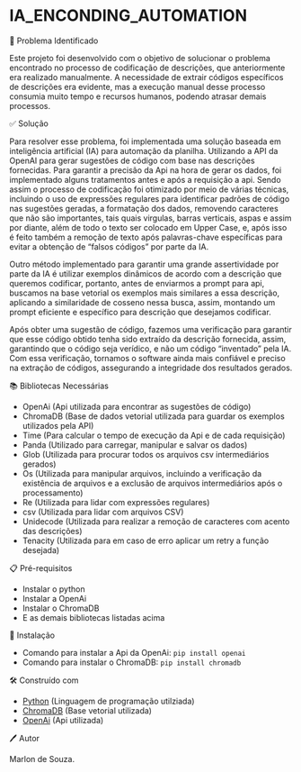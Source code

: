 # IA_ENCONDING_AUTOMATION

🔎 Problema Identificado

Este projeto foi desenvolvido com o objetivo de solucionar o problema encontrado no processo de codificação de descrições, que anteriormente era realizado manualmente. A necessidade de extrair códigos específicos de descrições era evidente, mas a execução manual desse processo consumia muito tempo e recursos humanos, podendo atrasar demais processos. 

✅ Solução

Para resolver esse problema, foi implementada uma solução baseada em inteligência artificial (IA) para automação da planilha. Utilizando a API da OpenAI para gerar sugestões de código com base nas descrições fornecidas. Para garantir a precisão da Api na hora de gerar os dados, foi implementado alguns tratamentos antes e após a requisição a api. Sendo assim o processo de codificação foi otimizado por meio de várias técnicas, incluindo o uso de expressões regulares para identificar padrões de código nas sugestões geradas, a formatação dos dados, removendo caracteres que não são importantes, tais quais virgulas, barras verticais, aspas e assim por diante, além de todo o texto ser colocado em Upper Case, e, após isso é  feito também a remoção de texto após palavras-chave específicas para evitar a obtenção de “falsos códigos” por parte da IA. 

Outro método implementado para garantir uma grande assertividade por parte da IA é utilizar exemplos dinâmicos de acordo com a descrição que queremos codificar, portanto, antes de enviarmos a prompt para api, buscamos na base vetorial os exemplos mais similares a essa descrição, aplicando a similaridade de cosseno nessa busca, assim, montando um prompt eficiente e específico para descrição que desejamos codificar.

Após obter uma sugestão de código, fazemos uma verificação para garantir que esse código obtido tenha sido extraído da descrição fornecida, assim, garantindo que o código seja verídico, e não um código “inventado” pela IA. Com essa verificação, tornamos o software ainda mais confiável e preciso na extração de códigos, assegurando a integridade dos resultados gerados. 


📚 Bibliotecas Necessárias

- OpenAi (Api utilizada para encontrar as sugestões de código)
- ChromaDB (Base de dados vetorial utilizada para guardar os exemplos utilizados pela API)
- Time (Para calcular o tempo de execução da Api e de cada requisição)
- Panda (Utilizado para carregar, manipular e salvar os dados)
- Glob (Utilizada para procurar todos os arquivos csv intermediários gerados)
- Os (Utilizada para manipular arquivos, incluindo a verificação da existência de arquivos e a exclusão de arquivos intermediários após o processamento)
- Re (Utilizada para lidar com expressões regulares)
- csv (Utilizada para lidar com arquivos CSV)
- Unidecode (Utilizada para realizar a remoção de caracteres com acento das descrições)
- Tenacity (Utilizada para em caso de erro aplicar um retry a função desejada)

📋 Pré-requisitos

- Instalar o python
- Instalar a OpenAi
- Instalar o ChromaDB
- E as demais bibliotecas listadas acima

🔧 Instalação

- Comando para instalar a Api da OpenAi: ```pip install openai```
- Comando para instalar o ChromaDB: ```pip install chromadb```

🛠️ Construído com

- [Python](https://www.python.org/doc/) (Linguagem de programação utilziada)
- [ChromaDB](https://docs.trychroma.com/usage-guide) (Base vetorial utilizada)
- [OpenAi](https://platform.openai.com/docs/api-reference/introduction) (Api utilizada)

🖊️ Autor

Marlon de Souza.

